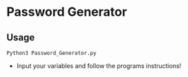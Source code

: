 # Password Generator  
## Usage
    Python3 Password_Generator.py

 - Input your variables and follow the programs instructions!
